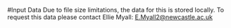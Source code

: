 #Input Data
Due to file size limitations, the data for this is stored locally. To request this data please contact Ellie Myall: E.Myall2@newcastle.ac.uk
